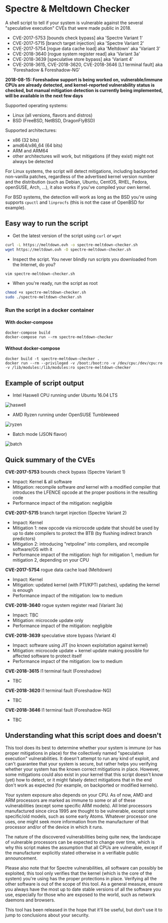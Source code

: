 Spectre & Meltdown Checker
==========================

A shell script to tell if your system is vulnerable against the several "speculative execution" CVEs that were made public in 2018.
- CVE-2017-5753 [bounds check bypass] aka 'Spectre Variant 1'
- CVE-2017-5715 [branch target injection] aka 'Spectre Variant 2'
- CVE-2017-5754 [rogue data cache load] aka 'Meltdown' aka 'Variant 3'
- CVE-2018-3640 [rogue system register read] aka 'Variant 3a'
- CVE-2018-3639 [speculative store bypass] aka 'Variant 4'
- CVE-2018-3615, CVE-2018-3620, CVE-2018-3646 [L1 terminal fault] aka 'Foreshadow & Foreshadow-NG'

**2018-08-15: Foreshadow support is being worked on, vulnerable/immune CPUs are already detected, and kernel-reported vulnerability status is checked, but manual mitigation detection is currently being implemented, will be available in the next few days**

Supported operating systems:
- Linux (all versions, flavors and distros)
- BSD (FreeBSD, NetBSD, DragonFlyBSD)

Supported architectures:
- x86 (32 bits)
- amd64/x86_64 (64 bits)
- ARM and ARM64
- other architectures will work, but mitigations (if they exist) might not always be detected

For Linux systems, the script will detect mitigations, including backported non-vanilla patches, regardless of the advertised kernel version number and the distribution (such as Debian, Ubuntu, CentOS, RHEL, Fedora, openSUSE, Arch, ...), it also works if you've compiled your own kernel.

For BSD systems, the detection will work as long as the BSD you're using supports `cpuctl` and `linprocfs` (this is not the case of OpenBSD for example).

## Easy way to run the script

- Get the latest version of the script using `curl` *or* `wget`

```bash
curl -L https://meltdown.ovh -o spectre-meltdown-checker.sh
wget https://meltdown.ovh -O spectre-meltdown-checker.sh
```

- Inspect the script. You never blindly run scripts you downloaded from the Internet, do you?

```bash
vim spectre-meltdown-checker.sh
```

- When you're ready, run the script as root

```bash
chmod +x spectre-meltdown-checker.sh
sudo ./spectre-meltdown-checker.sh
```

### Run the script in a docker container

#### With docker-compose

```shell
docker-compose build
docker-compose run --rm spectre-meltdown-checker
```

#### Without docker-compose

```shell
docker build -t spectre-meltdown-checker .
docker run --rm --privileged -v /boot:/boot:ro -v /dev/cpu:/dev/cpu:ro -v /lib/modules:/lib/modules:ro spectre-meltdown-checker
```

## Example of script output

- Intel Haswell CPU running under Ubuntu 16.04 LTS

![haswell](https://framapic.org/1kWmNwE6ll0p/ayTRX9JRlHJ7.png)

- AMD Ryzen running under OpenSUSE Tumbleweed

![ryzen](https://framapic.org/TkWbuh421YQR/6MAGUP3lL6Ne.png)

- Batch mode (JSON flavor)

![batch](https://framapic.org/HEcWFPrLewbs/om1LdufspWTJ.png)

## Quick summary of the CVEs

**CVE-2017-5753** bounds check bypass (Spectre Variant 1)

   - Impact: Kernel & all software
   - Mitigation: recompile software *and* kernel with a modified compiler that introduces the LFENCE opcode at the proper positions in the resulting code
   - Performance impact of the mitigation: negligible

**CVE-2017-5715** branch target injection (Spectre Variant 2)

   - Impact: Kernel
   - Mitigation 1: new opcode via microcode update that should be used by up to date compilers to protect the BTB (by flushing indirect branch predictors)
   - Mitigation 2: introducing "retpoline" into compilers, and recompile software/OS with it
   - Performance impact of the mitigation: high for mitigation 1, medium for mitigation 2, depending on your CPU

**CVE-2017-5754** rogue data cache load (Meltdown)

   - Impact: Kernel
   - Mitigation: updated kernel (with PTI/KPTI patches), updating the kernel is enough
   - Performance impact of the mitigation: low to medium

**CVE-2018-3640** rogue system register read (Variant 3a)

   - Impact: TBC
   - Mitigation: microcode update only
   - Performance impact of the mitigation: negligible

**CVE-2018-3639** speculative store bypass (Variant 4)

   - Impact: software using JIT (no known exploitation against kernel)
   - Mitigation: microcode update + kernel update making possible for affected software to protect itself
   - Performance impact of the mitigation: low to medium

**CVE-2018-3615** l1 terminal fault (Foreshadow)

   - TBC

**CVE-2018-3620** l1 terminal fault (Foreshadow-NG)

   - TBC

**CVE-2018-3646** l1 terminal fault (Foreshadow-NG)

   - TBC

## Understanding what this script does and doesn't

This tool does its best to determine whether your system is immune (or has proper mitigations in place) for the collectively named "speculative execution" vulnerabilities. It doesn't attempt to run any kind of exploit, and can't guarantee that your system is secure, but rather helps you verifying whether your system has the known correct mitigations in place.
However, some mitigations could also exist in your kernel that this script doesn't know (yet) how to detect, or it might falsely detect mitigations that in the end don't work as expected (for example, on backported or modified kernels).

Your system exposure also depends on your CPU. As of now, AMD and ARM processors are marked as immune to some or all of these vulnerabilities (except some specific ARM models). All Intel processors manufactured since circa 1995 are thought to be vulnerable, except some specific/old models, such as some early Atoms. Whatever processor one uses, one might seek more information from the manufacturer of that processor and/or of the device in which it runs.

The nature of the discovered vulnerabilities being quite new, the landscape of vulnerable processors can be expected to change over time, which is why this script makes the assumption that all CPUs are vulnerable, except if the manufacturer explicitly stated otherwise in a verifiable public announcement.

Please also note that for Spectre vulnerabilities, all software can possibly be exploited, this tool only verifies that the kernel (which is the core of the system) you're using has the proper protections in place. Verifying all the other software is out of the scope of this tool. As a general measure, ensure you always have the most up to date stable versions of all the software you use, especially for those who are exposed to the world, such as network daemons and browsers.

This tool has been released in the hope that it'll be useful, but don't use it to jump to conclusions about your security.
